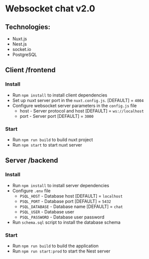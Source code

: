 # Websocket chat v2.0

## Technologies:
* Nuxt.js
* Nest.js
* socket.io
* PostgreSQL

## Client /frontend
### Install
* Run `npm install` to install client dependencies
* Set up nuxt server port in the `nuxt.config.js`. [DEFAULT] = `4004`
* Configure websocket server parameters in the `config.js` file
  * host - Server protocol and host [DEFAULT] = `ws://localhost`
  * port - Server port [DEFAULT] = `3000`

### Start
* Run `npm run build` to build nuxt project
* Run `npm start` to start nuxt server

## Server /backend
### Install
* Run `npm install` to install server dependencies
* Configure `.env` file
  * `PSQL_HOST` - Database host [DEFAULT] = `localhost`
  * `PSQL_PORT` - Database port [DEFAULT] = `5432`
  * `PSQL_DATABASE` - Database name [DEFAULT] = `chat`
  * `PSQL_USER` - Database user
  * `PSQL_PASSWORD` - Database user password
* Run `schema.sql` script to install the database schema

### Start
* Run `npm run build` to build the application
* Run `npm run start:prod` to start the Nest server
